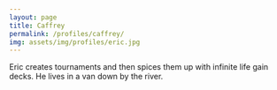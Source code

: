 ```yaml
---
layout: page
title: Caffrey
permalink: /profiles/caffrey/
img: assets/img/profiles/eric.jpg
---
```


Eric creates tournaments and then spices them up with infinite life gain decks. He lives in a van down by the river.
